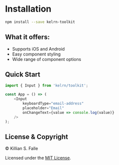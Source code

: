 # Installation
```bash
npm install --save kelrn-toolkit
```

## What it offers:
* Supports iOS and Android
* Easy component styling
* Wide range of component options

## Quick Start
```js
import { Input } from 'kelrn/toolkit';

const App = () => (
    <Input
        keyboardType="email-address"
        placeholder="Email"
        onChangeText={value => console.log(value)}
    />
);
```

## License & Copyright
© Killian S. Falle

Licensed under the [MIT License](LICENSE).